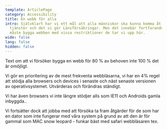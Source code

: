 ```yaml
---
template: ArticlePage
category: Accessibility
title: En webb för alla
intro: Självklart har vi ett mål att alla människor ska kunna komma åt våra
  tjänster och det vi gör Länsförsäkringar. Men det innebär fortfarande att vi
  måste bygga webben med vissa restriktioner de tar vi upp här.
wide: false
lang: false
hidden: false
---
```


Text om att vi försöker bygga en webb för 80 % av behoven inte 100 % det är omöjligt.

Vi gör en prioritering av de mest frekventa webbläsarna, vi har en 4% regel att stödja alla browsers och devices i senaste och näst senaste versionen av operativsystemet. Utvärderas och förändras ständigt. 

Vi har även browsers vi inte längre stödjer alls som IE11 och Androids gamla inbyggda..

Vi fortsätter dock att jobba med att försöka ta fram åtgärder för de som har en dator som inte fungerar med våra system på grund av att den är för gammal som MAC snow leopard - funkar bäst med safari webbläsaren tex.